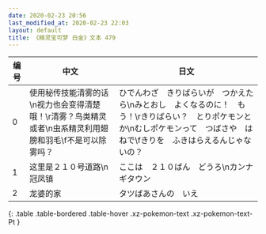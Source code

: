 ```yaml
---
date: 2020-02-23 20:56
last_modified_at: 2020-02-23 22:03
layout: default
title: 《精灵宝可梦 白金》文本 479
---
```

| 编号 | 中文 | 日文 |
| ---- | ---- | ---- |
| 0 | 使用秘传技能清雾的话\n视力也会变得清楚哦！\r清雾？鸟类精灵或者\n虫系精灵利用翅膀和羽毛\f不是可以除雾吗？ | ひでんわざ　きりばらいが　つかえたら\nみとおし　よくなるのに！　もう！\rきりばらい？　とりポケモンとか\nむしポケモンって　つばさや　はねで\fきりを　ふきはらえるんじゃないの？ |
| 1 | 这里是２１０号道路\n冠凤镇 | ここは　２１０ばん　どうろ\nカンナギタウン |
| 2 | 龙婆的家 | タツばあさんの　いえ |
{: .table .table-bordered .table-hover .xz-pokemon-text .xz-pokemon-text-Pt }